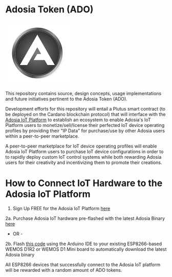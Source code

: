 # Adosia Token (ADO)

<img src='./images/adosia-icon-200.png' />

This repository contains source, design concepts, usage implementations and future initiatives pertinent to the Adosia Token (ADO).

Development efforts for this repository will entail a Plutus smart contract (to be deployed on the Cardano blockchain protocol)
that will interface with the [Adosia IoT Platform](https://adosia.com) to establish an ecosystem to enable Adosia's IoT Platform users
to monetize/sell/license their perfected IoT device operating profiles by providing their "IP Data" for purchase/use by other Adosia
users within a peer-to-peer marketplace.

A peer-to-peer marketplace for IoT device operating profiles will enable Adosia IoT Platform users to purchase IoT device configurations
in order to to rapidly deploy custom IoT control systems while both rewarding Adosia users for their creativity
and incentivizing them to promote their creations.


# How to Connect IoT Hardware to the Adosia IoT Platform

1. Sign Up FREE for the Adosia IoT Platform [here](https://adosia.com)

2a. Purchase Adosia IoT hardware pre-flashed with the latest Adosia Binary [here](https://adosia.io)

- OR -

2b. Flash [this code](https://github.com/adosia/adosia-token/adosia-token-old/) using the Arduino IDE to your existing ESP8266-based WEMOS D1R2 or WEMOS D1 Mini board to automatically download the latest Adosia binary


All ESP8266 devices that successfully connect to the Adosia IoT platform will be rewarded with a random amount of ADO tokens.